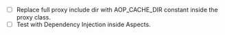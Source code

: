 - [ ] Replace full proxy include dir with AOP_CACHE_DIR constant inside the
      proxy class.
- [ ] Test with Dependency Injection inside Aspects.
